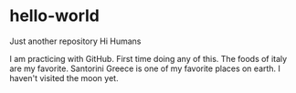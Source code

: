 # hello-world
Just another repository
Hi Humans

I am practicing with GitHub. First time doing any of this. The foods of italy are my favorite. Santorini Greece is one of my favorite places on earth.  I haven't visited the moon yet.
